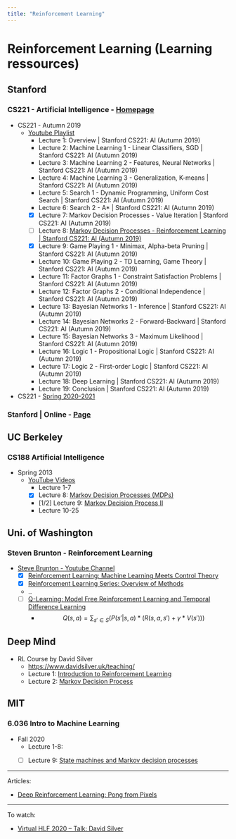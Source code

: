 ```yaml
---
title: "Reinforcement Learning"
---
```


# Reinforcement Learning (Learning ressources)

## Stanford

### CS221 - Artificial Intelligence - [Homepage](https://stanford-cs221.github.io/)
* CS221 - Autumn 2019
    *  [Youtube Playlist](https://www.youtube.com/playlist?list=PLoROMvodv4rO1NB9TD4iUZ3qghGEGtqNX)
        - Lecture 1: Overview | Stanford CS221: AI (Autumn 2019)
        - Lecture 2: Machine Learning 1 - Linear Classifiers, SGD | Stanford CS221: AI (Autumn 2019)
        - Lecture 3: Machine Learning 2 - Features, Neural Networks | Stanford CS221: AI (Autumn 2019)
        - Lecture 4: Machine Learning 3 - Generalization, K-means | Stanford CS221: AI (Autumn 2019)
        - Lecture 5: Search 1 - Dynamic Programming, Uniform Cost Search | Stanford CS221: AI (Autumn 2019)
        - Lecture 6: Search 2 - A* | Stanford CS221: AI (Autumn 2019)
        - [x] Lecture 7: Markov Decision Processes - Value Iteration | Stanford CS221: AI (Autumn 2019)
        - [ ] Lecture 8: [Markov Decision Processes - Reinforcement Learning | Stanford CS221: AI (Autumn 2019)](https://www.youtube.com/watch?v=HpaHTfY52RQ)
        - [x] Lecture 9: Game Playing 1 - Minimax, Alpha-beta Pruning | Stanford CS221: AI (Autumn 2019)
        * Lecture 10: Game Playing 2 - TD Learning, Game Theory | Stanford CS221: AI (Autumn 2019)
        * Lecture 11: Factor Graphs 1 - Constraint Satisfaction Problems | Stanford CS221: AI (Autumn 2019)
        * Lecture 12: Factor Graphs 2 - Conditional Independence | Stanford CS221: AI (Autumn 2019)
        * Lecture 13: Bayesian Networks 1 - Inference | Stanford CS221: AI (Autumn 2019)
        * Lecture 14: Bayesian Networks 2 - Forward-Backward | Stanford CS221: AI (Autumn 2019)
        * Lecture 15: Bayesian Networks 3 - Maximum Likelihood | Stanford CS221: AI (Autumn 2019)
        * Lecture 16: Logic 1 - Propositional Logic | Stanford CS221: AI (Autumn 2019)
        * Lecture 17: Logic 2 - First-order Logic | Stanford CS221: AI (Autumn 2019)
        * Lecture 18: Deep Learning | Stanford CS221: AI (Autumn 2019)
        * Lecture 19: Conclusion | Stanford CS221: AI (Autumn 2019)
* CS221 - [Spring 2020-2021](https://stanford-cs221.github.io/spring2021/)

### Stanford | Online - [Page](https://online.stanford.edu/artificial-intelligence/free-content)


## UC Berkeley

### CS188 Artificial Intelligence
* Spring 2013
    * [YouTube Videos](https://www.youtube.com/user/CS188Spring2013/videos)
        * Lecture 1-7
        * [x] Lecture 8: [Markov Decision Processes (MDPs)](https://www.youtube.com/watch?v=i0o-ui1N35U&ab_channel=CS188Spring2013)
        * [1/2] Lecture 9: [Markov Decision Process II](https://www.youtube.com/watch?v=Csiiv6WGzKM&t=928s&ab_channel=CS188Spring2013)
        * Lecture 10-25



## Uni. of Washington

### Steven Brunton - Reinforcement Learning 
* [Steve Brunton - Youtube Channel](https://www.youtube.com/channel/UCm5mt-A4w61lknZ9lCsZtBw) 
    * [x] [Reinforcement Learning: Machine Learning Meets Control Theory](https://www.youtube.com/watch?v=0MNVhXEX9to)
    * [x] [Reinforcement Learning Series: Overview of Methods](https://www.youtube.com/watch?v=i7q8bISGwMQ&ab_channel=SteveBrunton)
    * ..
    * [ ] [Q-Learning: Model Free Reinforcement Learning and Temporal Difference Learning](https://www.youtube.com/watch?v=0iqz4tcKN58&ab_channel=SteveBrunton)
        * $$ Q(s,a) = \sum_{s'\in S}( P(s'|s,a) * ( R(s,a,s') + \gamma * V(s') ) )$$



## Deep Mind

* RL Course by David Silver
    * https://www.davidsilver.uk/teaching/
    * Lecture 1: [Introduction to Reinforcement Learning](https://www.youtube.com/watch?v=2pWv7GOvuf0&ab_channel=DeepMind)
    * Lecture 2: [Markov Decision Process](https://www.youtube.com/watch?v=lfHX2hHRMVQ&ab_channel=DeepMind)


## MIT

### 6.036 Intro to Machine Learning

* Fall 2020
    * Lecture 1-8:
    - [ ] Lecture 9: [State machines and Markov decision processes](https://www.youtube.com/watch?v=O5hkIfUR_uA&ab_channel=TamaraBroderick)


---
Articles:
* [Deep Reinforcement Learning: Pong from Pixels](http://karpathy.github.io/2016/05/31/rl/)

---
To watch:
* [Virtual HLF 2020 – Talk: David Silver](https://www.youtube.com/watch?v=u5hBHkbihxA)